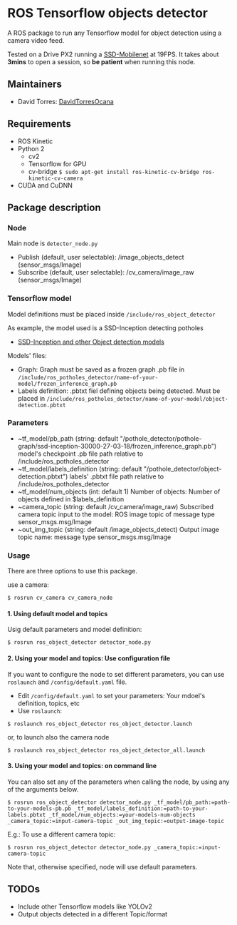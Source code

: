 # ROS Tensorflow objects detector
A ROS package to run any Tensorflow model for object detection using a camera video feed.

Tested on a Drive PX2 running a [SSD-Mobilenet](https://github.com/tensorflow/models/tree/master/research/object_detection) at 19FPS. It takes about **3mins** to open a session, so **be patient** when running this node.

## Maintainers
* David Torres: [DavidTorresOcana](mailto:david.torres.ocana@gmail.com)

## Requirements

* ROS Kinetic
* Python 2
    * cv2
    * Tensorflow for GPU
    * cv-bridge
    `$ sudo apt-get install ros-kinetic-cv-bridge ros-kinetic-cv-camera`
* CUDA and CuDNN

## Package description
### Node

Main node is `detector_node.py`

* Publish (default, user selectable): /image_objects_detect (sensor_msgs/Image)
* Subscribe (default, user selectable): /cv_camera/image_raw (sensor_msgs/Image)

### Tensorflow model
Model definitions must be placed inside `/include/ros_object_detector`

As example, the model used is a SSD-Inception detecting potholes
* [SSD-Inception and other Object detection models](https://github.com/tensorflow/models/tree/master/research/object_detection)

Models' files:
* Graph: Graph must be saved as a frozen graph .pb file in `/include/ros_potholes_detector/name-of-your-model/frozen_inference_graph.pb`
* Labels definition: .pbtxt fiel defining objects being detected. Must be placed in `/include/ros_potholes_detector/name-of-your-model/object-detection.pbtxt`

### Parameters
* ~tf_model/pb_path (string: default "/pothole_detector/pothole-graph/ssd-inception-30000-27-03-18/frozen_inference_graph.pb")  model's checkpoint .pb file path relative to /include/ros_potholes_detector
* ~tf_model/labels_definition (string: default "/pothole_detector/object-detection.pbtxt")  labels' .pbtxt file path relative to /include/ros_potholes_detector
* ~tf_model/num_objects (int: default 1) Number of objects: Number of objects defined in $labels_definition
* ~camera_topic (string: default /cv_camera/image_raw) Subscribed camera topic input to the model: ROS image topic of message type sensor_msgs.msg/Image
* ~out_img_topic (string: default /image_objects_detect) Output image topic name: message type sensor_msgs.msg/Image

### Usage
There are three options to use this package.

use a camera:
```
$ rosrun cv_camera cv_camera_node
```

#### 1. Using default model and topics
Usig default parameters and model definition:
```
$ rosrun ros_object_detector detector_node.py

```
 
#### 2. Using your model and topics: Use configuration file

If you want to configure the node to set different parameters, you can use `roslaunch` and `/config/default.yaml` file.
* Edit `/config/default.yaml` to set your parameters: Your mdoel's definition, topics, etc
* Use `roslaunch`:

```
$ roslaunch ros_object_detector ros_object_detector.launch

```
or, to launch also the camera node
```
$ roslaunch ros_object_detector ros_object_detector_all.launch

```
#### 3. Using your model and topics: on command line

You can also set any of the parameters when calling the node, by using any of the arguments below.
```
$ rosrun ros_object_detector detector_node.py _tf_model/pb_path:=path-to-your-models-pb.pb _tf_model/labels_definition:=path-to-your-labels.pbtxt _tf_model/num_objects:=your-models-num-objects _camera_topic:=input-camera-topic _out_img_topic:=output-image-topic

```
E.g.: To use a different camera topic:
```
$ rosrun ros_object_detector detector_node.py _camera_topic:=input-camera-topic

```
Note that, otherwise specified, node will use default parameters.

## TODOs
* Include other Tensorflow models like YOLOv2
* Output objects detected in a different Topic/format

